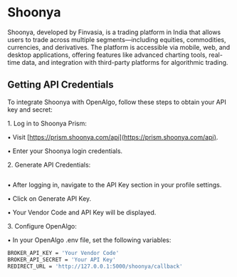# Shoonya

Shoonya, developed by Finvasia, is a trading platform in India that allows users to trade across multiple segments—including equities, commodities, currencies, and derivatives. The platform is accessible via mobile, web, and desktop applications, offering features like advanced charting tools, real-time data, and integration with third-party platforms for algorithmic trading.

## Getting API Credentials

To integrate Shoonya with OpenAlgo, follow these steps to obtain your API key and secret:

1\. Log in to Shoonya Prism:

• Visit [https://prism.shoonya.com/api](https://prism.shoonya.com/api).

• Enter your Shoonya login credentials.

2\. Generate API Credentials:

<figure><img src="../../.gitbook/assets/Screenshot 2024-12-04 at 4.36.31 PM.png" alt=""><figcaption></figcaption></figure>

• After logging in, navigate to the API Key section in your profile settings.

• Click on Generate API Key.

• Your Vendor Code and API Key will be displayed.

3\. Configure OpenAlgo:

• In your OpenAlgo .env file, set the following variables:

```bash
BROKER_API_KEY = 'Your Vendor Code'
BROKER_API_SECRET = 'Your API Key'
REDIRECT_URL = 'http://127.0.0.1:5000/shoonya/callback'
```
